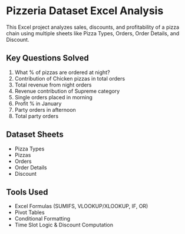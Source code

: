# Pizzeria Dataset Excel Analysis

This Excel project analyzes sales, discounts, and profitability of a pizza chain using multiple sheets like Pizza Types, Orders, Order Details, and Discount.

## Key Questions Solved
1. What % of pizzas are ordered at night?
2. Contribution of Chicken pizzas in total orders
3. Total revenue from night orders
4. Revenue contribution of Supreme category
5. Single orders placed in morning
6. Profit % in January
7. Party orders in afternoon
8. Total party orders

## Dataset Sheets
- Pizza Types
- Pizzas
- Orders
- Order Details
- Discount

## Tools Used
- Excel Formulas (SUMIFS, VLOOKUP/XLOOKUP, IF, OR)
- Pivot Tables
- Conditional Formatting
- Time Slot Logic & Discount Computation

